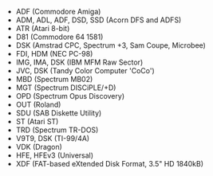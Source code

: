 - ADF (Commodore Amiga)
- ADM, ADL, ADF, DSD, SSD (Acorn DFS and ADFS)
- ATR (Atari 8-bit)
- D81 (Commodore 64 1581)
- DSK (Amstrad CPC, Spectrum +3, Sam Coupe, Microbee)
- FDI, HDM (NEC PC-98)
- IMG, IMA, DSK (IBM MFM Raw Sector)
- JVC, DSK (Tandy Color Computer 'CoCo')
- MBD (Spectrum MB02)
- MGT (Spectrum DISCiPLE/+D)
- OPD (Spectrum Opus Discovery)
- OUT (Roland)
- SDU (SAB Diskette Utility)
- ST (Atari ST)
- TRD (Spectrum TR-DOS)
- V9T9, DSK (TI-99/4A)
- VDK (Dragon)
- HFE, HFEv3 (Universal)
- XDF (FAT-based eXtended Disk Format, 3.5" HD 1840kB)
